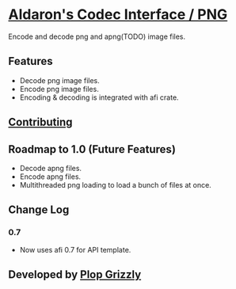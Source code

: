 # [Aldaron's Codec Interface / PNG](https://crates.io/crates/aci_png)
Encode and decode png and apng(TODO) image files.

## Features
* Decode png image files.
* Encode png image files.
* Encoding & decoding is integrated with afi crate.

## [Contributing](http://plopgrizzly.com/contributing/en#contributing)

## Roadmap to 1.0 (Future Features)
* Decode apng files.
* Encode apng files.
* Multithreaded png loading to load a bunch of files at once.

## Change Log
### 0.7
* Now uses afi 0.7 for API template.

## Developed by [Plop Grizzly](http://plopgrizzly.com)

